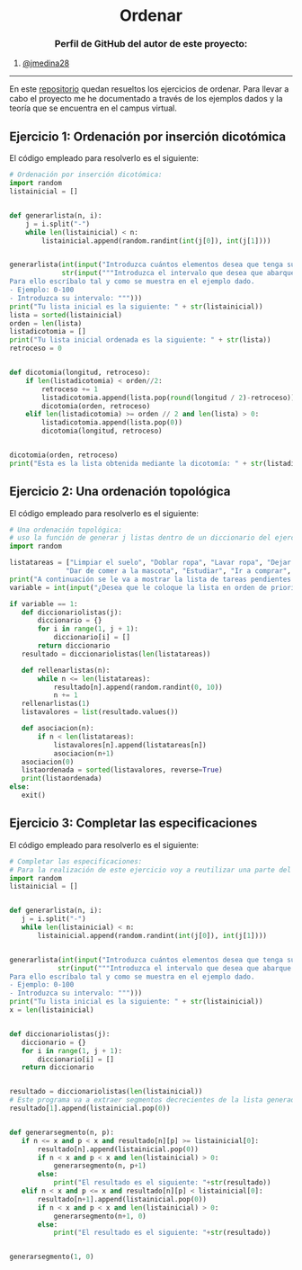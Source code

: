 <h1 align="center">Ordenar</h1>

<h3 align="center">Perfil de GitHub del autor de este proyecto:</h3>

1. [@jmedina28](https://github.com/jmedina28)

---
En este [repositorio](https://github.com/jmedina28/EjerciciosOrdenar) quedan resueltos los ejercicios de ordenar. Para llevar a cabo el proyecto me he documentado a través de los ejemplos dados y la teoría que se encuentra en el campus virtual.

## Ejercicio 1: Ordenación por inserción dicotómica

El código empleado para resolverlo es el siguiente:

```python
# Ordenación por inserción dicotómica:
import random
listainicial = []


def generarlista(n, i):
    j = i.split("-")
    while len(listainicial) < n:
        listainicial.append(random.randint(int(j[0]), int(j[1])))


generarlista(int(input("Introduzca cuántos elementos desea que tenga su lista: ")),
             str(input("""Introduzca el intervalo que desea que abarque la lista generada. 
Para ello escríbalo tal y como se muestra en el ejemplo dado.
- Ejemplo: 0-100
- Introduzca su intervalo: """)))
print("Tu lista inicial es la siguiente: " + str(listainicial))
lista = sorted(listainicial)
orden = len(lista)
listadicotomia = []
print("Tu lista inicial ordenada es la siguiente: " + str(lista))
retroceso = 0


def dicotomia(longitud, retroceso):
    if len(listadicotomia) < orden//2:
        retroceso += 1
        listadicotomia.append(lista.pop(round(longitud / 2)-retroceso))
        dicotomia(orden, retroceso)
    elif len(listadicotomia) >= orden // 2 and len(lista) > 0:
        listadicotomia.append(lista.pop(0))
        dicotomia(longitud, retroceso)


dicotomia(orden, retroceso)
print("Esta es la lista obtenida mediante la dicotomía: " + str(listadicotomia))
```

## Ejercicio 2: Una ordenación topológica

El código empleado para resolverlo es el siguiente:
 
 ```python
# Una ordenación topológica:
# uso la función de generar j listas dentro de un diccionario del ejercicio 3:
import random

listatareas = ["Limpiar el suelo", "Doblar ropa", "Lavar ropa", "Dejar la comida preparada",
               "Dar de comer a la mascota", "Estudiar", "Ir a comprar", "Sacar a la calle a la mascota"]
print("A continuación se le va a mostrar la lista de tareas pendientes: " + str(listatareas))
variable = int(input("¿Desea que le coloque la lista en orden de prioridad aleatoriamente? En caso afirmativo pulse 1, en caso contrario cualquier otro número: "))

if variable == 1:
    def diccionariolistas(j):
        diccionario = {}
        for i in range(1, j + 1):
            diccionario[i] = []
        return diccionario
    resultado = diccionariolistas(len(listatareas))

    def rellenarlistas(n):
        while n <= len(listatareas):
            resultado[n].append(random.randint(0, 10))
            n += 1
    rellenarlistas(1)
    listavalores = list(resultado.values())

    def asociacion(n):
        if n < len(listatareas):
            listavalores[n].append(listatareas[n])
            asociacion(n+1)
    asociacion(0)
    listaordenada = sorted(listavalores, reverse=True)
    print(listaordenada)
else:
    exit()

```
## Ejercicio 3: Completar las especificaciones

El código empleado para resolverlo es el siguiente:
 
 ```python
# Completar las especificaciones:
# Para la realización de este ejercicio voy a reutilizar una parte del código del primero.
import random
listainicial = []


def generarlista(n, i):
    j = i.split("-")
    while len(listainicial) < n:
        listainicial.append(random.randint(int(j[0]), int(j[1])))


generarlista(int(input("Introduzca cuántos elementos desea que tenga su lista: ")),
             str(input("""Introduzca el intervalo que desea que abarque la lista generada. 
Para ello escríbalo tal y como se muestra en el ejemplo dado.
- Ejemplo: 0-100
- Introduzca su intervalo: """)))
print("Tu lista inicial es la siguiente: " + str(listainicial))
x = len(listainicial)


def diccionariolistas(j):
    diccionario = {}
    for i in range(1, j + 1):
        diccionario[i] = []
    return diccionario


resultado = diccionariolistas(len(listainicial))
# Este programa va a extraer segmentos decrecientes de la lista generada.
resultado[1].append(listainicial.pop(0))


def generarsegmento(n, p):
    if n <= x and p < x and resultado[n][p] >= listainicial[0]:
        resultado[n].append(listainicial.pop(0))
        if n < x and p < x and len(listainicial) > 0:
            generarsegmento(n, p+1)
        else:
            print("El resultado es el siguiente: "+str(resultado))
    elif n < x and p <= x and resultado[n][p] < listainicial[0]:
        resultado[n+1].append(listainicial.pop(0))
        if n < x and p < x and len(listainicial) > 0:
            generarsegmento(n+1, 0)
        else:
            print("El resultado es el siguiente: "+str(resultado))


generarsegmento(1, 0)
```

